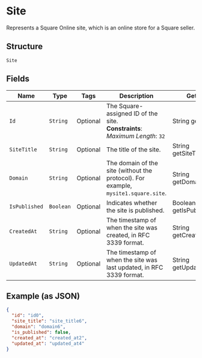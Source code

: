 
# Site

Represents a Square Online site, which is an online store for a Square seller.

## Structure

`Site`

## Fields

| Name | Type | Tags | Description | Getter |
|  --- | --- | --- | --- | --- |
| `Id` | `String` | Optional | The Square-assigned ID of the site.<br>**Constraints**: *Maximum Length*: `32` | String getId() |
| `SiteTitle` | `String` | Optional | The title of the site. | String getSiteTitle() |
| `Domain` | `String` | Optional | The domain of the site (without the protocol). For example, `mysite1.square.site`. | String getDomain() |
| `IsPublished` | `Boolean` | Optional | Indicates whether the site is published. | Boolean getIsPublished() |
| `CreatedAt` | `String` | Optional | The timestamp of when the site was created, in RFC 3339 format. | String getCreatedAt() |
| `UpdatedAt` | `String` | Optional | The timestamp of when the site was last updated, in RFC 3339 format. | String getUpdatedAt() |

## Example (as JSON)

```json
{
  "id": "id0",
  "site_title": "site_title6",
  "domain": "domain6",
  "is_published": false,
  "created_at": "created_at2",
  "updated_at": "updated_at4"
}
```

